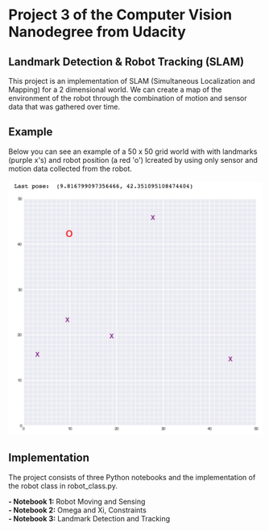 # Project 3 of the Computer Vision Nanodegree from Udacity

## Landmark Detection & Robot Tracking (SLAM)

This project is an implementation of SLAM (Simultaneous Localization and Mapping) for a 2 dimensional world. We can create a map of the environment of the robot through the combination of motion and sensor data that was gathered over time. 


## Example

Below you can see an example of  a 50 x 50 grid world with with landmarks (purple x's) and robot position (a red 'o') lcreated by using only sensor and motion data collected from the robot. <br>
<br>
![alt text](images/robot-world.png "SLAM world 50x50")

## Implementation

The project consists of three Python notebooks and the implementation of the robot class in robot_class.py.

**- Notebook 1:** Robot Moving and Sensing<br>
**- Notebook 2:** Omega and Xi, Constraints<br>
**- Notebook 3:** Landmark Detection and Tracking<br>

